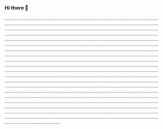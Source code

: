 ### Hi there 👋

.............................................................................................................................................................................................................................................................................................................................................................................................................................................................................................................................................................................................................................................................................................................................................................................................................................................................................................................................................................................................................................................................................................................................................................................................................................................................................................................................................................................................................................................................................................................................................................................................................................................................................................................................................................................................................................................................................................................................................................................................................................................................................................................................................................................................................................................................................................................................................................................................................................................................................................................................................................................................................................